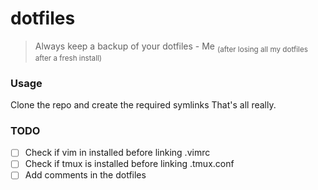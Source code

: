 # dotfiles

> Always keep a backup of your dotfiles
> \- Me <sub>(after losing all my dotfiles after a fresh install)</sub>

### Usage
Clone the repo and create the required symlinks
That's all really.

### TODO
- [ ] Check if vim in installed before linking .vimrc
- [ ] Check if tmux is installed before linking .tmux.conf
- [ ] Add comments in the dotfiles